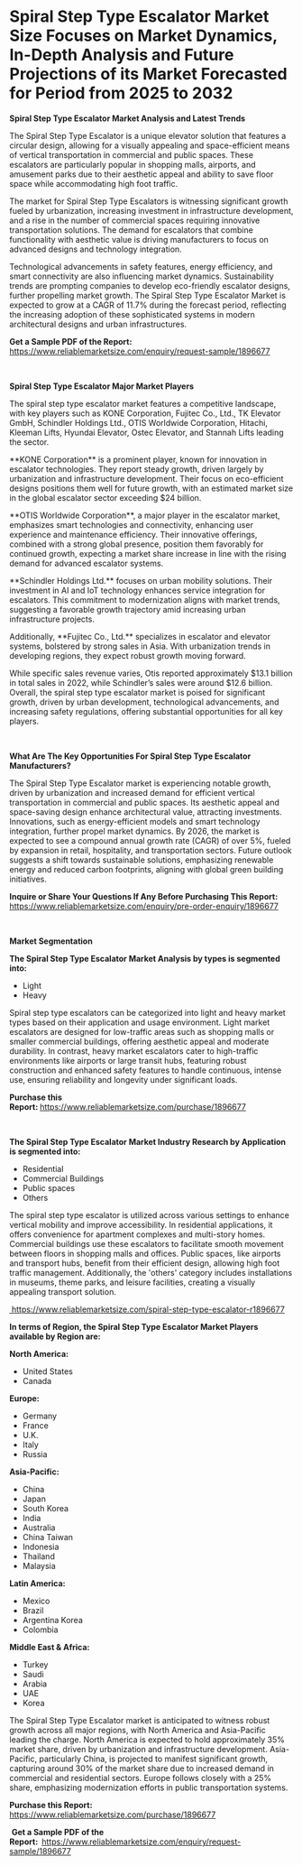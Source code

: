 <p><h1>Spiral Step Type Escalator Market Size Focuses on Market Dynamics, In-Depth Analysis and Future Projections of its Market Forecasted for Period from 2025 to 2032</h1></p><p><strong>Spiral Step Type Escalator Market Analysis and Latest Trends</strong></p>
<p><p>The Spiral Step Type Escalator is a unique elevator solution that features a circular design, allowing for a visually appealing and space-efficient means of vertical transportation in commercial and public spaces. These escalators are particularly popular in shopping malls, airports, and amusement parks due to their aesthetic appeal and ability to save floor space while accommodating high foot traffic.</p><p>The market for Spiral Step Type Escalators is witnessing significant growth fueled by urbanization, increasing investment in infrastructure development, and a rise in the number of commercial spaces requiring innovative transportation solutions. The demand for escalators that combine functionality with aesthetic value is driving manufacturers to focus on advanced designs and technology integration.</p><p>Technological advancements in safety features, energy efficiency, and smart connectivity are also influencing market dynamics. Sustainability trends are prompting companies to develop eco-friendly escalator designs, further propelling market growth. The Spiral Step Type Escalator Market is expected to grow at a CAGR of 11.7% during the forecast period, reflecting the increasing adoption of these sophisticated systems in modern architectural designs and urban infrastructures.</p></p>
<p><strong>Get a Sample PDF of the Report:&nbsp;</strong> <a href="https://www.reliablemarketsize.com/enquiry/request-sample/1896677?utm_campaign=3095&utm_medium=2&utm_source=Github&utm_content=ia&utm_term=12042025&utm_id=spiral-step-type-escalator">https://www.reliablemarketsize.com/enquiry/request-sample/1896677</a></p>
<p>&nbsp;</p>
<p><strong>Spiral Step Type Escalator Major Market Players</strong></p>
<p><p>The spiral step type escalator market features a competitive landscape, with key players such as KONE Corporation, Fujitec Co., Ltd., TK Elevator GmbH, Schindler Holdings Ltd., OTIS Worldwide Corporation, Hitachi, Kleeman Lifts, Hyundai Elevator, Ostec Elevator, and Stannah Lifts leading the sector. </p><p>**KONE Corporation** is a prominent player, known for innovation in escalator technologies. They report steady growth, driven largely by urbanization and infrastructure development. Their focus on eco-efficient designs positions them well for future growth, with an estimated market size in the global escalator sector exceeding $24 billion.</p><p>**OTIS Worldwide Corporation**, a major player in the escalator market, emphasizes smart technologies and connectivity, enhancing user experience and maintenance efficiency. Their innovative offerings, combined with a strong global presence, position them favorably for continued growth, expecting a market share increase in line with the rising demand for advanced escalator systems.</p><p>**Schindler Holdings Ltd.** focuses on urban mobility solutions. Their investment in AI and IoT technology enhances service integration for escalators. This commitment to modernization aligns with market trends, suggesting a favorable growth trajectory amid increasing urban infrastructure projects.</p><p>Additionally, **Fujitec Co., Ltd.** specializes in escalator and elevator systems, bolstered by strong sales in Asia. With urbanization trends in developing regions, they expect robust growth moving forward.</p><p>While specific sales revenue varies, Otis reported approximately $13.1 billion in total sales in 2022, while Schindler’s sales were around $12.6 billion. Overall, the spiral step type escalator market is poised for significant growth, driven by urban development, technological advancements, and increasing safety regulations, offering substantial opportunities for all key players.</p></p>
<p>&nbsp;</p>
<p><strong>What Are The Key Opportunities For Spiral Step Type Escalator Manufacturers?</strong></p>
<p><p>The Spiral Step Type Escalator market is experiencing notable growth, driven by urbanization and increased demand for efficient vertical transportation in commercial and public spaces. Its aesthetic appeal and space-saving design enhance architectural value, attracting investments. Innovations, such as energy-efficient models and smart technology integration, further propel market dynamics. By 2026, the market is expected to see a compound annual growth rate (CAGR) of over 5%, fueled by expansion in retail, hospitality, and transportation sectors. Future outlook suggests a shift towards sustainable solutions, emphasizing renewable energy and reduced carbon footprints, aligning with global green building initiatives.</p></p>
<p><strong>Inquire or Share Your Questions If Any Before Purchasing This Report:</strong> <a href="https://www.reliablemarketsize.com/enquiry/pre-order-enquiry/1896677?utm_campaign=3095&utm_medium=2&utm_source=Github&utm_content=ia&utm_term=12042025&utm_id=spiral-step-type-escalator">https://www.reliablemarketsize.com/enquiry/pre-order-enquiry/1896677</a></p>
<p>&nbsp;</p>
<p><strong>Market Segmentation</strong></p>
<p><strong>The Spiral Step Type Escalator Market Analysis by types is segmented into:</strong></p>
<p><ul><li>Light</li><li>Heavy</li></ul></p>
<p><p>Spiral step type escalators can be categorized into light and heavy market types based on their application and usage environment. Light market escalators are designed for low-traffic areas such as shopping malls or smaller commercial buildings, offering aesthetic appeal and moderate durability. In contrast, heavy market escalators cater to high-traffic environments like airports or large transit hubs, featuring robust construction and enhanced safety features to handle continuous, intense use, ensuring reliability and longevity under significant loads.</p></p>
<p><strong>Purchase this Report:&nbsp;</strong><a href="https://www.reliablemarketsize.com/purchase/1896677?utm_campaign=3095&utm_medium=2&utm_source=Github&utm_content=ia&utm_term=12042025&utm_id=spiral-step-type-escalator">https://www.reliablemarketsize.com/purchase/1896677</a></p>
<p>&nbsp;</p>
<p><strong>The Spiral Step Type Escalator Market Industry Research by Application is segmented into:</strong></p>
<p><ul><li>Residential</li><li>Commercial Buildings</li><li>Public spaces</li><li>Others</li></ul></p>
<p><p>The spiral step type escalator is utilized across various settings to enhance vertical mobility and improve accessibility. In residential applications, it offers convenience for apartment complexes and multi-story homes. Commercial buildings use these escalators to facilitate smooth movement between floors in shopping malls and offices. Public spaces, like airports and transport hubs, benefit from their efficient design, allowing high foot traffic management. Additionally, the 'others' category includes installations in museums, theme parks, and leisure facilities, creating a visually appealing transport solution.</p></p>
<p><a href="https://www.reliablemarketsize.com/spiral-step-type-escalator-r1896677?utm_campaign=3095&utm_medium=2&utm_source=Github&utm_content=ia&utm_term=12042025&utm_id=spiral-step-type-escalator">&nbsp;https://www.reliablemarketsize.com/spiral-step-type-escalator-r1896677</a></p>
<p><strong>In terms of Region, the Spiral Step Type Escalator Market Players available by Region are:</strong></p>
<p>
    <p> <strong> North America: </strong>
        <ul>
            <li>United States</li>
            <li>Canada</li>
        </ul>
        </p> 
    <p> <strong> Europe: </strong>
        <ul>
            <li>Germany</li>
            <li>France</li>
            <li>U.K.</li>
            <li>Italy</li>
            <li>Russia</li>
        </ul>
        </p> 
    <p> <strong> Asia-Pacific: </strong>
        <ul>
            <li>China</li>
            <li>Japan</li>
            <li>South Korea</li>
            <li>India</li>
            <li>Australia</li>
            <li>China Taiwan</li>
            <li>Indonesia</li>
            <li>Thailand</li>
            <li>Malaysia</li>
        </ul>
        </p> 
    <p> <strong> Latin America: </strong>
        <ul>
            <li>Mexico</li>
            <li>Brazil</li>
            <li>Argentina Korea</li>
            <li>Colombia</li>
        </ul>
        </p> 
    <p> <strong> Middle East & Africa: </strong>
        <ul>
            <li>Turkey</li>
            <li>Saudi</li>
            <li>Arabia</li>
            <li>UAE</li>
            <li>Korea</li>
        </ul>
    </p>
    </p>
<p><p>The Spiral Step Type Escalator market is anticipated to witness robust growth across all major regions, with North America and Asia-Pacific leading the charge. North America is expected to hold approximately 35% market share, driven by urbanization and infrastructure development. Asia-Pacific, particularly China, is projected to manifest significant growth, capturing around 30% of the market share due to increased demand in commercial and residential sectors. Europe follows closely with a 25% share, emphasizing modernization efforts in public transportation systems.</p></p>
<p><strong>Purchase this Report: </strong><a href="https://www.reliablemarketsize.com/purchase/1896677?utm_campaign=3095&utm_medium=2&utm_source=Github&utm_content=ia&utm_term=12042025&utm_id=spiral-step-type-escalator">https://www.reliablemarketsize.com/purchase/1896677</a></p>
<p>&nbsp;<strong>Get a Sample PDF of the Report:&nbsp;&nbsp;</strong><a href="https://www.reliablemarketsize.com/enquiry/request-sample/1896677?utm_campaign=3095&utm_medium=2&utm_source=Github&utm_content=ia&utm_term=12042025&utm_id=spiral-step-type-escalator">https://www.reliablemarketsize.com/enquiry/request-sample/1896677</a></p>
<p><strong></strong></p>
<p><p></p><p></p><p></p></p>